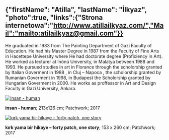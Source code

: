 {"firstName": "Atilla",
"lastName": "İlkyaz",
"photo":true,
"links":{"Strona internetowa":"http://www.atillailkyaz.com/","Mail":"mailto:atilailkyaz@gmail.com"}}
---
He graduated in 1983 from The Painting Department of Gazi Faculty of Education. He had his Master Degree in 1987 from the Faculty of Fine Arts in Hacettepe University where He had doctorate degree (Proficiency in Art). He worked as lecturer at İnönü University, in Malatya between 1988 and 1993. He pursued studies in art in Florance through the scholorship granted by Italian Goverment in 1988 , in Cluj – Napoca , the scholorship granted by Rumanian Goverment in 1998, in Budapest the Scholorship granted by Hungarian Goverment in 2000. He works as proffessor in Art and Design Faculty in Gazi University, Ankara.

[![insan - human](img/image_1.jpg)](img/image_1.jpg)

__insan - human__; 213x126 cm; Patchwork; 2017

[![kırk yama bir hikaye – forty patch, one story](img/image_2.jpg)](img/image_2.jpg)

__kırk yama bir hikaye – forty patch, one story__; 153 x 260 cm; Patchwork; 2017
